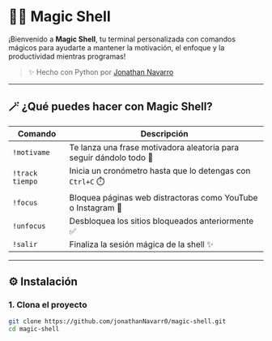 # 🧙‍♂️ Magic Shell

¡Bienvenido a **Magic Shell**, tu terminal personalizada con comandos mágicos para ayudarte a mantener la motivación, el enfoque y la productividad mientras programas!

> ✨ Hecho con Python por [Jonathan Navarro](https://github.com/jonathanNavarr0)

---

## 🪄 ¿Qué puedes hacer con Magic Shell?

| Comando          | Descripción                                                                 |
|------------------|-----------------------------------------------------------------------------|
| `!motivame`      | Te lanza una frase motivadora aleatoria para seguir dándolo todo 🚀        |
| `!track tiempo`  | Inicia un cronómetro hasta que lo detengas con `Ctrl+C` ⏱️                 |
| `!focus`         | Bloquea páginas web distractoras como YouTube o Instagram 🚫                |
| `!unfocus`       | Desbloquea los sitios bloqueados anteriormente ✅                           |
| `!salir`         | Finaliza la sesión mágica de la shell ✨                                    |

---

## ⚙️ Instalación

### 1. Clona el proyecto

```bash
git clone https://github.com/jonathanNavarr0/magic-shell.git
cd magic-shell
